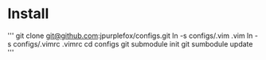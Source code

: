 # Install
'''
git clone git@github.com:jpurplefox/configs.git
ln -s configs/.vim .vim
ln -s configs/.vimrc .vimrc
cd configs
git submodule init
git sumbodule update
'''
